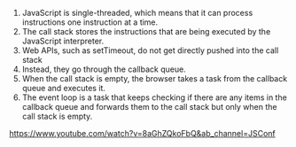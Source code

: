 1. JavaScript is single-threaded, which means that it can process instructions one instruction at a time.
2. The call stack stores the instructions that are being executed by the JavaScript interpreter.
3. Web APIs, such as setTimeout, do not get directly pushed into the call stack
4. Instead, they go through the callback queue.
5. When the call stack is empty, the browser takes a task from the callback queue and executes it.
6. The event loop is a task that keeps checking if there are any items in the callback queue and forwards them to the call stack but only when the call stack is empty.

https://www.youtube.com/watch?v=8aGhZQkoFbQ&ab_channel=JSConf